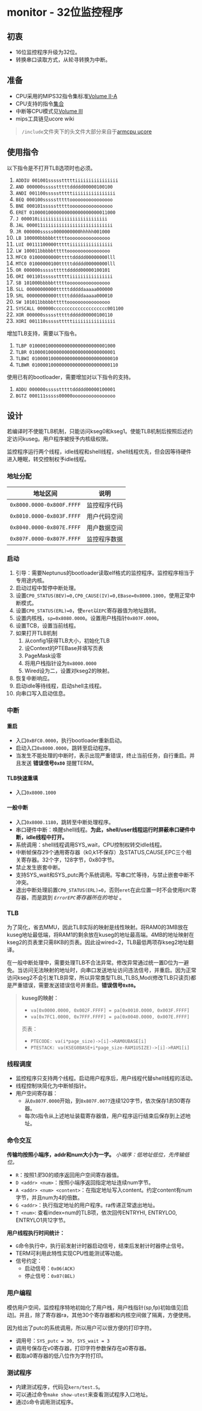 # monitor - 32位监控程序

## 初衷

- 16位监控程序升级为32位。
- 转换串口读取方式，从轮寻转换为中断。

## 准备

- CPU采用的MIPS32指令集标准[Volume II-A](http://cdn2.imgtec.com/documentation/MIPS_Architecture_MIPS32_InstructionSet_%20AFP_P_MD00086_06.05.pdf)
- CPU支持的指令[集合](https://git.net9.org/Neptunus/Neptunus/wikis/instruction-set)
- 中断等CPU模式见[Volume III](http://cdn2.imgtec.com/documentation/MD00090-2B-MIPS32PRA-AFP-06.02.pdf)
- mips工具链见ucore wiki

> `/include`文件夹下的头文件大部分来自于[armcpu ucore](https://git.net9.org/armcpu-devteam/armcpu/tree/master/ucore)

## 使用指令

以下指令是不打开TLB选项时也必须。

1. `ADDIU 001001ssssstttttiiiiiiiiiiiiiiii`
1. `AND 000000ssssstttttddddd00000100100`
1. `ANDI 001100ssssstttttiiiiiiiiiiiiiiii`
1. `BEQ 000100ssssstttttoooooooooooooooo`
1. `BNE 000101ssssstttttoooooooooooooooo`
1. `ERET 01000010000000000000000000011000`
1. `J 000010iiiiiiiiiiiiiiiiiiiiiiiiii`
1. `JAL 000011iiiiiiiiiiiiiiiiiiiiiiiiii`
1. `JR 000000sssss0000000000hhhhh001000`
1. `LB 100000bbbbbtttttoooooooooooooooo`
1. `LUI 00111100000tttttiiiiiiiiiiiiiiii`
1. `LW 100011bbbbbtttttoooooooooooooooo`
1. `MFC0 01000000000tttttddddd00000000lll`
1. `MTC0 01000000100tttttddddd00000000lll`
1. `OR 000000ssssstttttddddd00000100101`
1. `ORI 001101ssssstttttiiiiiiiiiiiiiiii`
1. `SB 101000bbbbbtttttoooooooooooooooo`
1. `SLL 00000000000tttttdddddaaaaa000000`
1. `SRL 00000000000tttttdddddaaaaa000010`
1. `SW 101011bbbbbtttttoooooooooooooooo`
1. `SYSCALL 000000cccccccccccccccccccc001100`
1. `XOR 000000ssssstttttddddd00000100110`
1. `XORI 001110ssssstttttiiiiiiiiiiiiiiii`

增加TLB支持，需要以下指令。

1. `TLBP 01000010000000000000000000001000`
1. `TLBR 01000010000000000000000000000001`
1. `TLBWI 01000010000000000000000000000010`
1. `TLBWR 01000010000000000000000000000110`

使用已有的bootloader，需要增加对以下指令的支持。

1. `ADDU 000000ssssstttttddddd00000100001`
1. `BGTZ 000111sssss00000oooooooooooooooo`

## 设计

若编译时不使能TLB机制，只能访问kseg0和kseg1。使能TLB机制后按照后述约定访问kuseg。用户程序被授予内核级权限。

监控程序运行两个线程，idle线程和shell线程，shell线程优先，但会因等待硬件进入睡眠，转交控制权予idle线程。

### 地址分配

| 地址区间 | 说明 |
| --- | --- |
| `0x8000.0000-0x800F.FFFF` | 监控程序代码 |
| `0x8010.0000-0x803F.FFFF` | 用户代码空间 |
| `0x8040.0000-0x807E.FFFF` | 用户数据空间 |
| `0x807F.0000-0x807F.FFFF` | 监控程序数据 |


### 启动

1. 引导：需要Neptunus的bootloader读取elf格式的监控程序。监控程序相当于专用途内核。
1. 启动过程中暂停中断处理。
1. 设置`CP0_STATUS(BEV)=0,CP0_CAUSE(IV)=0,EBase=0x8000.1000`，使用正常中断模式。
1. 设置`CP0_STATUS(ERL)=0`，使`eret`以`EPC`寄存器值为地址跳转。
1. 设置内核栈，`sp=0x8080.0000`。设置用户栈指针`0x807F.0000`。
1. 设置TCB，设置当前线程。
1. 如果打开TLB机制
    1. 从config1获得TLB大小，初始化TLB
    1. 设Context的PTEBase并填写页表
    1. PageMask设零
    1. 将用户栈指针设为`0x8000.0000`
    1. Wired设为二，设置对kseg2的映射。
1. 恢复中断响应。
1. 启动idle等待线程，启动shell主线程。
1. 向串口写入启动信息。

### 中断

#### 重启

- 入口`0xBFC0.0000`，执行bootloader重新启动。
- 启动入口`0x8000.0000`，跳转至启动程序。
- 当发生不能处理的中断时，表示出现严重错误，终止当前任务，自行重启。并且发送 **错误信号`0x80`** 提醒TERM。

#### TLB快速重填

- 入口`0x8000.1000`

#### 一般中断

- 入口`0x8000.1180`，跳转至中断处理程序。
- 串口硬件中断：唤醒shell线程。**为此，shell/user线程运行时屏蔽串口硬件中断，idle线程中打开。**
- 系统调用：shell线程调用SYS\_wait，CPU控制权转交idle线程。
- 中断帧保存29个通用寄存器（k0,k1不保存）及STATUS,CAUSE,EPC三个相关寄存器。32个字，128字节，0x80字节。
- 禁止发生嵌套中断。
- 支持SYS\_wait和SYS\_putc两个系统调用。写串口忙等待，与禁止嵌套中断不冲突。
- 退出中断处理前置`CP0_STATUS(ERL)=0`，否则`eret`在此位置一时不会使用`EPC`寄存器，而是跳到 *`ErrorEPC`寄存器所在的地址* 。

### TLB

为了简化，省去MMU，因此TLB实际的映射是线性映射。将RAM0的3MB放在kuseg地址最低端，将RAM1的剩余放在kuseg的地址最高端。4MB的地址映射在kseg2的页表里只需8KB的页表。因此设wired=2，TLB最低两项存kseg2地址翻译。

在一般中断处理中，需要处理TLB不合法异常。修改异常通过统一置D位为一避免。当访问无法映射的地址时，向串口发送地址访问违法信号，并重启。因为正常访问kseg2不会引发TLB异常，所以异常类型TLBL,TLBS,Mod(修改TLB只读页)都是严重错误，需要发送错误信号并重启。**错误信号`0x80`。**

> **kuseg的映射：**
> 
>   - `va[0x0000.0000, 0x002F.FFFF] = pa[0x0010.0000, 0x003F.FFFF]`
>   - `va[0x7FC1.0000, 0x7FFF.FFFF] = pa[0x0040.0000, 0x007E.FFFF]`
> 
> 页表：
> 
>   - `PTECODE: va(i*page_size)->[i]->RAM0UBASE[i]`
>   - `PTESTACK: va(KSEG0BASE+i*page_size-RAM1USIZE)->[i]->RAM1[i]`

### 线程调度

- 监控程序只支持两个线程。启动用户程序后，用户线程代替shell线程的活动。
- 线程控制块简化为中断帧指针。
- 用户空间寄存器：
    - 从`0x807F.0000`开始，到`0x807F.0077`连续120字节，依次保存$1到$30寄存器。
    - 每次`G`指令从上述地址装载寄存器值，用户程序运行结束后保存到上述地址。

### 命令交互

**传输均按照小端序，addr和num大小为一字。** *小端序：低地址低位，先传输低位。*

- `R`：按照$1至$30的顺序返回用户空间寄存器值。
- `D <addr> <num>`：按照小端序返回指定地址连续num字节。
- `A <addr> <num> <content>`：在指定地址写入content。约定content有num字节，并且num为4的倍数。
- `G <addr>`：执行指定地址的用户程序。ra传递正常退出地址。
- `T <num>`: 查看index=num的TLB项，依次回传ENTRYHI, ENTRYLO0, ENTRYLO1共12字节。

**用户线程执行时间统计：**

- `G`命令执行中，执行前发射计时器启动信号，结束后发射计时器停止信号。
- TERM可利用此特性实现CPU性能测试等功能。
- 信号约定：
    - 启动信号：`0x06(ACK)`
    - 停止信号：`0x07(BEL)`

### 用户编程

模仿用户空间，监控程序特地初始化了用户栈，用户栈指针(sp,fp)初始值见[启动]。并且，除了寄存器ra，其他30个寄存器都和内核空间做了隔离，方便使用。

因为给出了putc的系统调用，所以用户可以很方便的打印字符。

- 调用号：`SYS_putc = 30, SYS_wait = 3`
- 调用号保存在v0寄存器，打印字符参数保存在a0寄存器。
- 截取a0寄存器的低八位作为字符打印。

### 测试程序

- 内建测试程序，代码见`kern/test.S`。
- 可以通过命令`make show-utest`来查看测试程序入口地址。
- 通过`G`命令调用测试程序。


